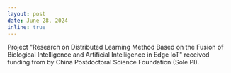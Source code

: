 ```yaml
---
layout: post
date: June 28, 2024
inline: true
---
```


Project "Research on Distributed Learning Method Based on the Fusion of Biological Intelligence and Artificial Intelligence in Edge IoT" received funding from by China Postdoctoral Science Foundation (Sole PI).
